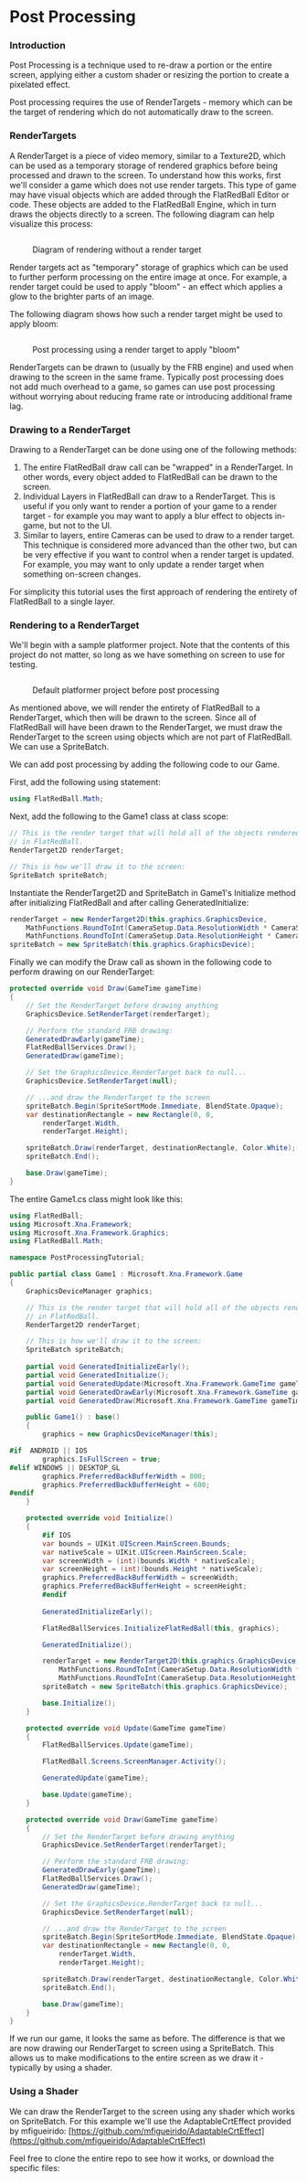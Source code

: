 # Post Processing

### Introduction

Post Processing is a technique used to re-draw a portion or the entire screen, applying either a custom shader or resizing the portion to create a pixelated effect.

Post processing requires the use of RenderTargets - memory which can be the target of rendering which do not automatically draw to the screen.

### RenderTargets

A RenderTarget is a piece of video memory, similar to a Texture2D, which can be used as a temporary storage of rendered graphics before being processed and drawn to the screen. To understand how this works, first we'll consider a game which does not use render targets. This type of game may have visual objects which are added through the FlatRedBall Editor or code. These objects are added to the FlatRedBall Engine, which in turn draws the objects directly to a screen. The following diagram can help visualize this process:

<figure><img src="../.gitbook/assets/image (116).png" alt=""><figcaption><p>Diagram of rendering without a render target</p></figcaption></figure>

Render targets act as "temporary" storage of graphics which can be used to further perform processing on the entire image at once. For example, a render target could be used to apply "bloom" - an effect which applies a glow to the brighter parts of an image.

The following diagram shows how such a render target might be used to apply bloom:

<figure><img src="../.gitbook/assets/image (117).png" alt=""><figcaption><p>Post processing using a render target to apply "bloom"</p></figcaption></figure>

RenderTargets can be drawn to (usually by the FRB engine) and used when drawing to the screen in the same frame. Typically post processing does not add much overhead to a game, so games can use post processing without worrying about reducing frame rate or introducing additional frame lag.

### Drawing to a RenderTarget

Drawing to a RenderTarget can be done using one of the following methods:

1. The entire FlatRedBall draw call can be "wrapped" in a RenderTarget. In other words, every object added to FlatRedBall can be drawn to the screen.
2. Individual Layers in FlatRedBall can draw to a RenderTarget. This is useful if you only want to render a portion of your game to a render target - for example you may want to apply a blur effect to objects in-game, but not to the UI.
3. Similar to layers, entire Cameras can be used to draw to a render target. This technique is considered more advanced than the other two, but can be very effective if you want to control when a render target is updated. For example, you may want to only update a render target when something on-screen changes.

For simplicity this tutorial uses the first approach of rendering the entirety of FlatRedBall to a single layer.

### Rendering to a RenderTarget

We'll begin with a sample platformer project. Note that the contents of this project do not matter, so long as we have something on screen to use for testing.

<figure><img src="../.gitbook/assets/image (118).png" alt=""><figcaption><p>Default platformer project before post processing</p></figcaption></figure>

As mentioned above, we will render the entirety of FlatRedBall to a RenderTarget, which then will be drawn to the screen. Since all of FlatRedBall will have been drawn to the RenderTarget, we must draw the RenderTarget to the screen using objects which are not part of FlatRedBall. We can use a SpriteBatch.

We can add post processing by adding the following code to our Game.

First, add the following using statement:

```csharp
using FlatRedBall.Math;
```

Next, add the following to the Game1 class at class scope:

```csharp
// This is the render target that will hold all of the objects rendered
// in FlatRedBall.
RenderTarget2D renderTarget;

// This is how we'll draw it to the screen:
SpriteBatch spriteBatch;
```

Instantiate the RenderTarget2D and SpriteBatch in Game1's Initialize method after initializing FlatRedBall and after calling GeneratedInitialize:

```csharp
renderTarget = new RenderTarget2D(this.graphics.GraphicsDevice, 
    MathFunctions.RoundToInt(CameraSetup.Data.ResolutionWidth * CameraSetup.Data.Scale/100),
    MathFunctions.RoundToInt(CameraSetup.Data.ResolutionHeight * CameraSetup.Data.Scale / 100));
spriteBatch = new SpriteBatch(this.graphics.GraphicsDevice);
```

Finally we can modify the Draw call as shown in the following code to perform drawing on our RenderTarget:

```csharp
protected override void Draw(GameTime gameTime)
{
    // Set the RenderTarget before drawing anything
    GraphicsDevice.SetRenderTarget(renderTarget);

    // Perform the standard FRB drawing:
    GeneratedDrawEarly(gameTime);
    FlatRedBallServices.Draw();
    GeneratedDraw(gameTime);

    // Set the GraphicsDevice.RenderTarget back to null...
    GraphicsDevice.SetRenderTarget(null);

    // ...and draw the RenderTarget to the screen
    spriteBatch.Begin(SpriteSortMode.Immediate, BlendState.Opaque);
    var destinationRectangle = new Rectangle(0, 0,
        renderTarget.Width,
        renderTarget.Height);

    spriteBatch.Draw(renderTarget, destinationRectangle, Color.White);
    spriteBatch.End();

    base.Draw(gameTime);
}
```

The entire Game1.cs class might look like this:

```csharp
using FlatRedBall;
using Microsoft.Xna.Framework;
using Microsoft.Xna.Framework.Graphics;
using FlatRedBall.Math;

namespace PostProcessingTutorial;

public partial class Game1 : Microsoft.Xna.Framework.Game
{
    GraphicsDeviceManager graphics;

    // This is the render target that will hold all of the objects rendered
    // in FlatRedBall.
    RenderTarget2D renderTarget;

    // This is how we'll draw it to the screen:
    SpriteBatch spriteBatch;
    
    partial void GeneratedInitializeEarly();
    partial void GeneratedInitialize();
    partial void GeneratedUpdate(Microsoft.Xna.Framework.GameTime gameTime);
    partial void GeneratedDrawEarly(Microsoft.Xna.Framework.GameTime gameTime);
    partial void GeneratedDraw(Microsoft.Xna.Framework.GameTime gameTime);

    public Game1() : base()
    {
        graphics = new GraphicsDeviceManager(this);

#if  ANDROID || IOS
        graphics.IsFullScreen = true;
#elif WINDOWS || DESKTOP_GL
        graphics.PreferredBackBufferWidth = 800;
        graphics.PreferredBackBufferHeight = 600;
#endif
    }

    protected override void Initialize()
    {
        #if IOS
        var bounds = UIKit.UIScreen.MainScreen.Bounds;
        var nativeScale = UIKit.UIScreen.MainScreen.Scale;
        var screenWidth = (int)(bounds.Width * nativeScale);
        var screenHeight = (int)(bounds.Height * nativeScale);
        graphics.PreferredBackBufferWidth = screenWidth;
        graphics.PreferredBackBufferHeight = screenHeight;
        #endif
    
        GeneratedInitializeEarly();

        FlatRedBallServices.InitializeFlatRedBall(this, graphics);

        GeneratedInitialize();

        renderTarget = new RenderTarget2D(this.graphics.GraphicsDevice, 
            MathFunctions.RoundToInt(CameraSetup.Data.ResolutionWidth * CameraSetup.Data.Scale/100),
            MathFunctions.RoundToInt(CameraSetup.Data.ResolutionHeight * CameraSetup.Data.Scale / 100));
        spriteBatch = new SpriteBatch(this.graphics.GraphicsDevice);

        base.Initialize();
    }

    protected override void Update(GameTime gameTime)
    {
        FlatRedBallServices.Update(gameTime);

        FlatRedBall.Screens.ScreenManager.Activity();

        GeneratedUpdate(gameTime);

        base.Update(gameTime);
    }

    protected override void Draw(GameTime gameTime)
    {
        // Set the RenderTarget before drawing anything
        GraphicsDevice.SetRenderTarget(renderTarget);

        // Perform the standard FRB drawing:
        GeneratedDrawEarly(gameTime);
        FlatRedBallServices.Draw();
        GeneratedDraw(gameTime);

        // Set the GraphicsDevice.RenderTarget back to null...
        GraphicsDevice.SetRenderTarget(null);

        // ...and draw the RenderTarget to the screen
        spriteBatch.Begin(SpriteSortMode.Immediate, BlendState.Opaque);
        var destinationRectangle = new Rectangle(0, 0,
            renderTarget.Width,
            renderTarget.Height);

        spriteBatch.Draw(renderTarget, destinationRectangle, Color.White);
        spriteBatch.End();

        base.Draw(gameTime);
    }
}
```

If we run our game, it looks the same as before. The difference is that we are now drawing our RenderTarget to screen using a SpriteBatch. This allows us to make modifications to the entire screen as we draw it - typically by using a shader.

### Using a Shader

We can draw the RenderTarget to the screen using any shader which works on SpriteBatch. For this example we'll use the AdaptableCrtEffect provided by mfigueirido: [https://github.com/mfigueirido/AdaptableCrtEffect](https://github.com/mfigueirido/AdaptableCrtEffect)

Feel free to clone the entire repo to see how it works, or download the specific files:

